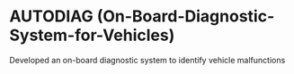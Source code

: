 # AUTODIAG (On-Board-Diagnostic-System-for-Vehicles)
 Developed an on-board diagnostic system to identify vehicle malfunctions
